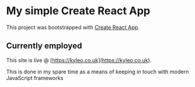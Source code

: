 # My simple Create React App

This project was bootstrapped with [Create React App](https://github.com/facebook/create-react-app).

## Currently employed 

This site is live @ [https://kyleo.co.uk](https://kyleo.co.uk).

This is done in my spare time as a means of keeping in touch with modern JavaScript frameworks